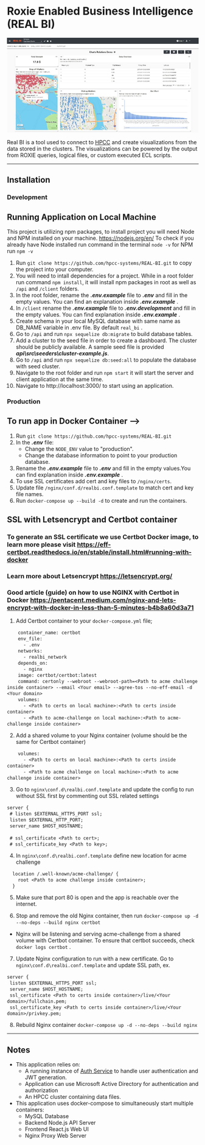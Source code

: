 # Roxie Enabled Business Intelligence (REAL BI)

![](/client/public/docs/realbidemo.jpg)

Real BI is a tool used to connect to [HPCC](https://hpccsystems.com/) and create visualizations from the data stored in the clusters. The visualizations can be powered by the output from ROXIE queries, logical files, or custom executed ECL scripts.

---

## Installation

### Development

## Running Application on Local Machine

This project is utilizing npm packages, to install project you will need Node and NPM installed on your machine.
https://nodejs.org/en/
To check if you already have Node installed run command in the terminal `node -v` for NPM run `npm -v `

1. Run `git clone https://github.com/hpcc-systems/REAL-BI.git` to copy the project into your computer.
2. You will need to intall dependencies for a project. While in a root folder run command `npm install`, it will install npm packages in root as well as `/api` and `/client` folders.
3. In the root folder, rename the **_.env.example_** file to **_.env_** and fill in the empty values. You can find an explanation inside **_.env.example_** .
4. In `/client` rename the **_.env.example_** file to **_.env.development_** and fill in the empty values. You can find explanation inside **_.env.example_** .
5. Create schema in your local MySQL database with same name as DB_NAME variable in .env file. By default `real_bi` .
6. Go to `/api` and run `npx sequelize db:migrate` to build database tables.
7. Add a cluster to the seed file in order to create a dashboard. The cluster should be publicly available. A sample seed file is provided **_api\src\seeders\cluster-example.js_**.
8. Go to `/api` and run `npx sequelize db:seed:all` to populate the database with seed cluster.
9. Navigate to the root folder and run `npm start` it will start the server and client application at the same time.
10. Navigate to http://localhost:3000/ to start using an application.

### Production

## To run app in Docker Container -->

1. Run `git clone https://github.com/hpcc-systems/REAL-BI.git`
2. In the **_.env_** file:
   - Change the `NODE_ENV` value to "production".
   - Change the database information to point to your production database.
3. Rename the **_.env.example_** file to **_.env_** and fill in the empty values.You can find explanation inside **_.env.example_** .
4. To use SSL certificates add cert and key files to `/nginx/certs`.
5. Update file `/nginx/conf.d/realbi.conf.template` to match cert and key file names.
6. Run `docker-compose up --build -d` to create and run the containers.

## SSL with Letsencrypt and Certbot container

### To generate an SSL certificate we use Certbot Docker image, to learn more please visit https://eff-certbot.readthedocs.io/en/stable/install.html#running-with-docker

### Learn more about Letsencrypt https://letsencrypt.org/

### Good article (guide) on how to use NGINX with Certbot in Docker https://pentacent.medium.com/nginx-and-lets-encrypt-with-docker-in-less-than-5-minutes-b4b8a60d3a71

1. Add Certbot container to your `docker-compose.yml` file;

```certbot:
    container_name: certbot
    env_file:
      - .env
    networks:
      - realbi_network
    depends_on:
      - nginx
    image: certbot/certbot:latest
    command: certonly --webroot --webroot-path=<Path to acme challenge inside container> --email <Your email> --agree-tos --no-eff-email -d <Your domain>
    volumes:
      - <Path to certs on local machine>:<Path to certs inside container>
      - <Path to acme-challenge on local machine>:<Path to acme-challenge inside container>
```

2.  Add a shared volume to your Nginx container (volume should be the same for Certbot container)

```
    volumes:
      - <Path to certs on local machine>:<Path to certs inside container>
      - <Path to acme challenge on local machine>:<Path to acme challenge inside container>
```

3. Go to `nginx\conf.d\realbi.conf.template` and update the config to run without SSL first by commenting out SSL related settings

```
server {
 # listen $EXTERNAL_HTTPS_PORT ssl;
 listen $EXTERNAL_HTTP_PORT;
 server_name $HOST_HOSTNAME;

 # ssl_certificate <Path to cert>;
 # ssl_certificate_key <Path to key>;

```

4. In `nginx\conf.d\realbi.conf.template` define new location for acme challenge

```
  location /.well-known/acme-challenge/ {
    root <Path to acme challenge inside container>;
  }
```

5. Make sure that port 80 is open and the app is reachable over the internet.

6. Stop and remove the old Nginx container, then run `docker-compose up -d --no-deps --build nginx certbot`

- Nginx will be listening and serving acme-challenge from a shared volume with Certbot container.
  To ensure that certbot succeeds, check `docker logs certbot` .

7. Update Nginx configuration to run with a new certificate. Go to `nginx\conf.d\realbi.conf.template` and update SSL path, ex.

```
server {
 listen $EXTERNAL_HTTPS_PORT ssl;
 server_name $HOST_HOSTNAME;
 ssl_certificate <Path to certs inside container>/live/<Your domain>/fullchain.pem;
 ssl_certificate_key <Path to certs inside container>/live/<Your domain>/privkey.pem;
```

8. Rebuild Nginx container `docker-compose up -d --no-deps --build nginx`

---

## Notes

- This application relies on:
  - A running instance of [Auth Service](https://github.com/hpcc-systems/Auth-Service) to handle user authentication and JWT generation.
  - Application can use Microsoft Active Directory for authentication and authorization
  - An HPCC cluster containing data files.
- This application uses docker-compose to simultaneously start multiple containers:
  - MySQL Database
  - Backend Node.js API Server
  - Frontend React.js Web UI
  - Nginx Proxy Web Server
